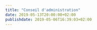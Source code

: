 ```yaml
---
title: "Conseil d'administration"
date: 2019-05-13T20:00:00+02:00
publishdate: 2019-05-06T16:39:03+02:00
---
```


